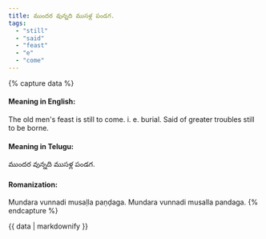 ```yaml
---
title: ముందర వున్నది ముసళ్ల పండగ.
tags:
  - "still"
  - "said"
  - "feast"
  - "e"
  - "come"
---
```


{% capture data %}
#### Meaning in English:
The old men's feast is still to come.
i. e. burial.
Said of greater troubles still to be borne.

#### Meaning in Telugu:
ముందర వున్నది ముసళ్ల పండగ.

#### Romanization:
Mundara vunnadi musaḷla paṇḍaga.
Mundara vunnadi musalla pandaga.
{% endcapture %}

{{ data | markdownify }}

